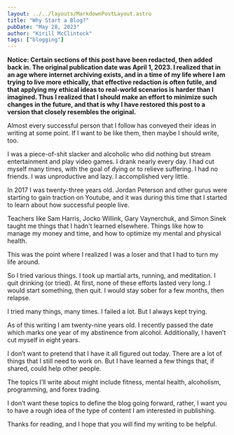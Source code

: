 ```yaml
---
layout: ../../layouts/MarkdownPostLayout.astro
title: "Why Start a Blog?"
pubDate: "May 28, 2023"
author: "Kirill McClintock"
tags: ["blogging"]
---
```

<strong>
Notice:  Certain sections of this post have been redacted, then added back in.  The original publication date was April 1, 2023.  I realized that in an age where internet archiving exists, and in a time of my life where I am trying to live more ethically, that effective redaction is often futile, and that applying my ethical ideas to real-world scenarios is harder than I imagined.  Thus I realized that I should make an effort to minimize such changes in the future, and that is why I have restored this post to a version that closely resembles the original.
</strong>

Almost every successful person that I follow has conveyed their ideas in writing at some point. If I want to be like them, then maybe I should write, too.

I was a piece-of-shit slacker and alcoholic who did nothing but stream entertainment and play video games. I drank nearly every day. I had cut myself many times, with the goal of dying or to relieve suffering. I had no friends. I was unproductive and lazy. I accomplished very little.

In 2017 I was twenty-three years old. Jordan Peterson and other gurus were starting to gain traction on Youtube, and it was during this time that I started to learn about how successful people live.

Teachers like Sam Harris, Jocko Willink, Gary Vaynerchuk, and Simon Sinek taught me things that I hadn't learned elsewhere. Things like how to manage my money and time, and how to optimize my mental and physical health.

This was the point where I realized I was a loser and that I had to turn my life around.

So I tried various things. I took up martial arts, running, and meditation. I quit drinking (or tried). At first, none of these efforts lasted very long. I would start something, then quit. I would stay sober for a few months, then relapse.

I tried many things, many times. I failed a lot. But I always kept trying.

As of this writing I am twenty-nine years old. I recently passed the date which marks one year of my abstinence from alcohol. Additionally, I haven’t cut myself in eight years.

I don’t want to pretend that I have it all figured out today. There are a lot of things that I still need to work on. But I have learned a few things that, if shared, could help other people.

The topics I’ll write about might include fitness, mental health, alcoholism, programming, and forex trading.

I don’t want these topics to define the blog going forward, rather, I want you to have a rough idea of the type of content I am interested in publishing.

Thanks for reading, and I hope that you will find my writing to be helpful.  


